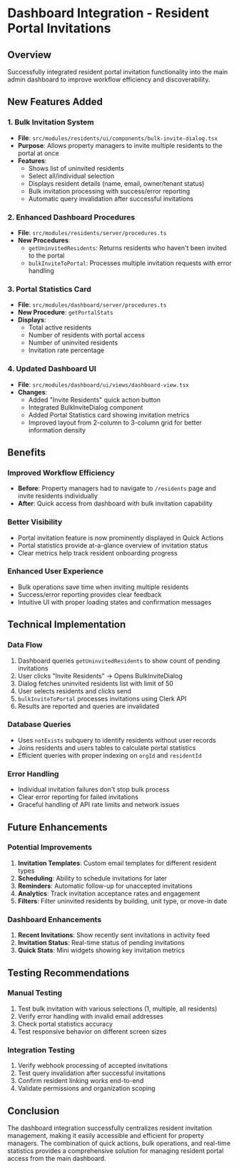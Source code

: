 # Dashboard Integration - Resident Portal Invitations

## Overview

Successfully integrated resident portal invitation functionality into the main admin dashboard to improve workflow efficiency and discoverability.

## New Features Added

### 1. Bulk Invitation System

- **File**: `src/modules/residents/ui/components/bulk-invite-dialog.tsx`
- **Purpose**: Allows property managers to invite multiple residents to the portal at once
- **Features**:
  - Shows list of uninvited residents
  - Select all/individual selection
  - Displays resident details (name, email, owner/tenant status)
  - Bulk invitation processing with success/error reporting
  - Automatic query invalidation after successful invitations

### 2. Enhanced Dashboard Procedures

- **File**: `src/modules/residents/server/procedures.ts`
- **New Procedures**:
  - `getUninvitedResidents`: Returns residents who haven't been invited to the portal
  - `bulkInviteToPortal`: Processes multiple invitation requests with error handling

### 3. Portal Statistics Card

- **File**: `src/modules/dashboard/server/procedures.ts`
- **New Procedure**: `getPortalStats`
- **Displays**:
  - Total active residents
  - Number of residents with portal access
  - Number of uninvited residents
  - Invitation rate percentage

### 4. Updated Dashboard UI

- **File**: `src/modules/dashboard/ui/views/dashboard-view.tsx`
- **Changes**:
  - Added "Invite Residents" quick action button
  - Integrated BulkInviteDialog component
  - Added Portal Statistics card showing invitation metrics
  - Improved layout from 2-column to 3-column grid for better information density

## Benefits

### Improved Workflow Efficiency

- **Before**: Property managers had to navigate to `/residents` page and invite residents individually
- **After**: Quick access from dashboard with bulk invitation capability

### Better Visibility

- Portal invitation feature is now prominently displayed in Quick Actions
- Portal statistics provide at-a-glance overview of invitation status
- Clear metrics help track resident onboarding progress

### Enhanced User Experience

- Bulk operations save time when inviting multiple residents
- Success/error reporting provides clear feedback
- Intuitive UI with proper loading states and confirmation messages

## Technical Implementation

### Data Flow

1. Dashboard queries `getUninvitedResidents` to show count of pending invitations
2. User clicks "Invite Residents" → Opens BulkInviteDialog
3. Dialog fetches uninvited residents list with limit of 50
4. User selects residents and clicks send
5. `bulkInviteToPortal` processes invitations using Clerk API
6. Results are reported and queries are invalidated

### Database Queries

- Uses `notExists` subquery to identify residents without user records
- Joins residents and users tables to calculate portal statistics
- Efficient queries with proper indexing on `orgId` and `residentId`

### Error Handling

- Individual invitation failures don't stop bulk process
- Clear error reporting for failed invitations
- Graceful handling of API rate limits and network issues

## Future Enhancements

### Potential Improvements

1. **Invitation Templates**: Custom email templates for different resident types
2. **Scheduling**: Ability to schedule invitations for later
3. **Reminders**: Automatic follow-up for unaccepted invitations
4. **Analytics**: Track invitation acceptance rates and engagement
5. **Filters**: Filter uninvited residents by building, unit type, or move-in date

### Dashboard Enhancements

1. **Recent Invitations**: Show recently sent invitations in activity feed
2. **Invitation Status**: Real-time status of pending invitations
3. **Quick Stats**: Mini widgets showing key invitation metrics

## Testing Recommendations

### Manual Testing

1. Test bulk invitation with various selections (1, multiple, all residents)
2. Verify error handling with invalid email addresses
3. Check portal statistics accuracy
4. Test responsive behavior on different screen sizes

### Integration Testing

1. Verify webhook processing of accepted invitations
2. Test query invalidation after successful invitations
3. Confirm resident linking works end-to-end
4. Validate permissions and organization scoping

## Conclusion

The dashboard integration successfully centralizes resident invitation management, making it easily accessible and efficient for property managers. The combination of quick actions, bulk operations, and real-time statistics provides a comprehensive solution for managing resident portal access from the main dashboard.
